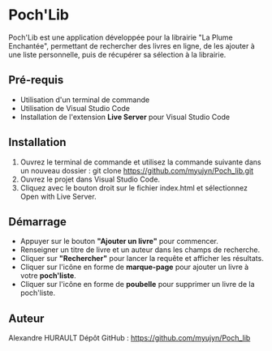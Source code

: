 # Poch'Lib

Poch'Lib est une application développée pour la librairie "La Plume Enchantée", permettant de rechercher des livres en ligne, de les ajouter à une liste personnelle, puis de récupérer sa sélection à la librairie.

## Pré-requis

- Utilisation d'un terminal de commande
- Utilisation de Visual Studio Code
- Installation de l'extension **Live Server** pour Visual Studio Code

## Installation

1. Ouvrez le terminal de commande et utilisez la commande suivante dans un nouveau dossier : git clone https://github.com/myujyn/Poch_lib.git
2. Ouvrez le projet dans Visual Studio Code.
3. Cliquez avec le bouton droit sur le fichier index.html et sélectionnez Open with Live Server.

## Démarrage
- Appuyer sur le bouton **"Ajouter un livre"** pour commencer.
- Renseigner un titre de livre et un auteur dans les champs de recherche.
- Cliquer sur **"Rechercher"** pour lancer la requête et afficher les résultats.
- Cliquer sur l'icône en forme de **marque-page** pour ajouter un livre à votre **poch'liste**.
- Cliquer sur l'icône en forme de **poubelle** pour supprimer un livre de la poch'liste.

## Auteur

Alexandre HURAULT
Dépôt GitHub : https://github.com/myujyn/Poch_lib